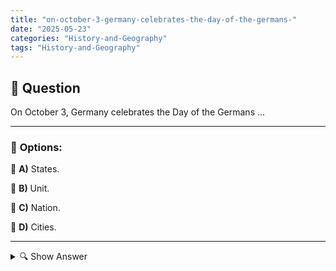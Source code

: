 ```yaml
---
title: "on-october-3-germany-celebrates-the-day-of-the-germans-"
date: "2025-05-23"
categories: "History-and-Geography"
tags: "History-and-Geography"
---
```


## 📌 **Question**

On October 3, Germany celebrates the Day of the Germans ...



---

### 📝 **Options:**

🔘 **A)** States.

🔘 **B)** Unit.

🔘 **C)** Nation.

🔘 **D)** Cities.

---

<details>
  <summary>🔍 Show Answer</summary>

  <p>
💡  <b>Correct Answer:</b>  b
  </p>
  <p>
    📖<b>Explanation:</b>
    
  </p>
</details>
